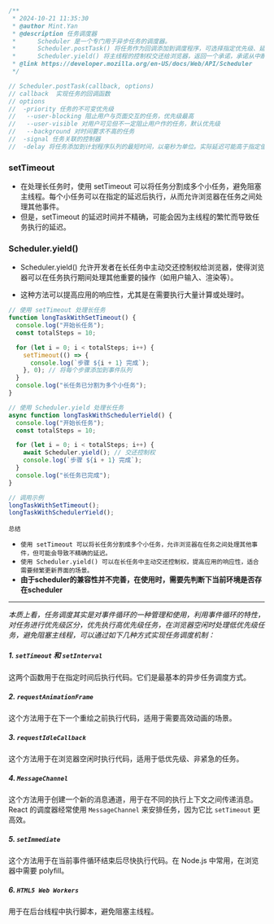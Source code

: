 ```javascript
/**
 * 2024-10-21 11:35:30
 * @author Mint.Yan
 * @description 任务调度器
 *      Scheduler 是一个专门用于异步任务的调度器。
 *      Scheduler.postTask() 将任务作为回调添加到调度程序，可选择指定优先级、延迟和/或中止任务的信号。
 *      Scheduler.yield() 将主线程的控制权交还给浏览器，返回一个承诺，承诺从中断的地方继续执行。
 * @link https://developer.mozilla.org/en-US/docs/Web/API/Scheduler
 */
```

```javascript
// Scheduler.postTask(callback, options)
// callback  实现任务的回调函数 
// options
//  -priority 任务的不可变优先级
//   --user-blocking 阻止用户与页面交互的任务，优先级最高
//   --user-visible 对用户可见但不一定阻止用户作的任务，默认优先级
//   --background 对时间要求不高的任务
//  -signal 任务关联的控制器
//  -delay 将任务添加到计划程序队列的最短时间，以毫秒为单位。实际延迟可能高于指定值，但不会小于指定值。默认延迟为0
```

### setTimeout

- 在处理长任务时，使用 setTimeout 可以将任务分割成多个小任务，避免阻塞主线程。每个小任务可以在指定的延迟后执行，从而允许浏览器在任务之间处理其他事件。
- 但是，setTimeout 的延迟时间并不精确，可能会因为主线程的繁忙而导致任务执行的延迟。

### Scheduler.yield()

- Scheduler.yield() 允许开发者在长任务中主动交还控制权给浏览器，使得浏览器可以在任务执行期间处理其他重要的操作（如用户输入、渲染等）。

- 这种方法可以提高应用的响应性，尤其是在需要执行大量计算或处理时。

```javascript
// 使用 setTimeout 处理长任务
function longTaskWithSetTimeout() {
  console.log("开始长任务");
  const totalSteps = 10;

  for (let i = 0; i < totalSteps; i++) {
    setTimeout(() => {
      console.log(`步骤 ${i + 1} 完成`);
    }, 0); // 将每个步骤添加到事件队列
  }
  console.log("长任务已分割为多个小任务");
}

// 使用 Scheduler.yield 处理长任务
async function longTaskWithSchedulerYield() {
  console.log("开始长任务");
  const totalSteps = 10;

  for (let i = 0; i < totalSteps; i++) {
    await Scheduler.yield(); // 交还控制权
    console.log(`步骤 ${i + 1} 完成`);
  }
  console.log("长任务已完成");
}

// 调用示例
longTaskWithSetTimeout();
longTaskWithSchedulerYield();
```

`总结`
- `使用 setTimeout 可以将长任务分割成多个小任务，允许浏览器在任务之间处理其他事件，但可能会导致不精确的延迟。`
- `使用 Scheduler.yield() 可以在长任务中主动交还控制权，提高应用的响应性，适合需要频繁更新界面的场景。`
- **由于scheduler的兼容性并不完善，在使用时，需要先判断下当前环境是否存在scheduler**

---

*本质上看，任务调度其实是对事件循环的一种管理和使用，利用事件循环的特性，对任务进行优先级区分，优先执行高优先级任务，在浏览器空闲时处理低优先级任务，避免阻塞主线程，可以通过如下几种方式实现任务调度机制：*

#####  1. `setTimeout` 和 `setInterval`

这两个函数用于在指定时间后执行代码。它们是最基本的异步任务调度方式。

##### 2. `requestAnimationFrame`

这个方法用于在下一个重绘之前执行代码，适用于需要高效动画的场景。

##### 3. `requestIdleCallback`

这个方法用于在浏览器空闲时执行代码，适用于低优先级、非紧急的任务。

##### 4. `MessageChannel`

这个方法用于创建一个新的消息通道，用于在不同的执行上下文之间传递消息。React 的调度器经常使用 `MessageChannel` 来安排任务，因为它比 `setTimeout` 更高效。

##### 5. `setImmediate`

这个方法用于在当前事件循环结束后尽快执行代码。在 Node.js 中常用，在浏览器中需要 polyfill。

##### 6. `HTML5 Web Workers`

用于在后台线程中执行脚本，避免阻塞主线程。
